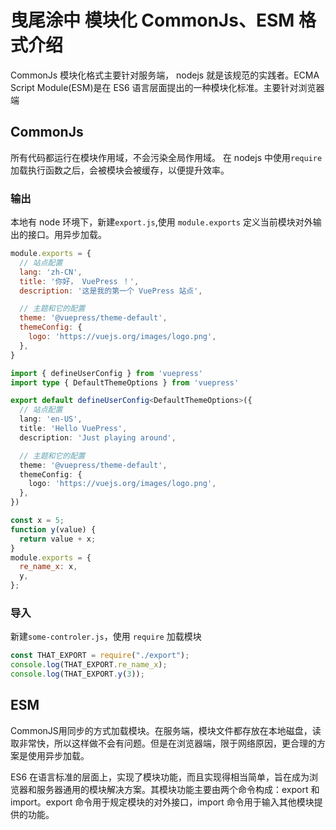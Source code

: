 # 曳尾涂中 模块化 CommonJs、ESM 格式介绍

CommonJs 模块化格式主要针对服务端， nodejs 就是该规范的实践者。ECMA Script Module(ESM)是在 ES6 语言层面提出的一种模块化标准。主要针对浏览器端

## CommonJs

所有代码都运行在模块作用域，不会污染全局作用域。
在 nodejs 中使用`require`加载执行函数之后，会被模块会被缓存，以便提升效率。

### 输出

本地有 node 环境下，新建`export.js`,使用 `module.exports` 定义当前模块对外输出的接口。用异步加载。


<CodeGroup>
  <CodeGroupItem title="JS" active>

```js
module.exports = {
  // 站点配置
  lang: 'zh-CN',
  title: '你好， VuePress ！',
  description: '这是我的第一个 VuePress 站点',

  // 主题和它的配置
  theme: '@vuepress/theme-default',
  themeConfig: {
    logo: 'https://vuejs.org/images/logo.png',
  },
}
```

  </CodeGroupItem>

  <CodeGroupItem title="TS">

```ts
import { defineUserConfig } from 'vuepress'
import type { DefaultThemeOptions } from 'vuepress'

export default defineUserConfig<DefaultThemeOptions>({
  // 站点配置
  lang: 'en-US',
  title: 'Hello VuePress',
  description: 'Just playing around',

  // 主题和它的配置
  theme: '@vuepress/theme-default',
  themeConfig: {
    logo: 'https://vuejs.org/images/logo.png',
  },
})
```

  </CodeGroupItem>
</CodeGroup>

```js
const x = 5;
function y(value) {
  return value + x;
}
module.exports = {
  re_name_x: x,
  y,
};
```

### 导入

新建`some-controler.js`，使用 `require` 加载模块

```js
const THAT_EXPORT = require("./export");
console.log(THAT_EXPORT.re_name_x);
console.log(THAT_EXPORT.y(3));
```

## ESM

CommonJS用同步的方式加载模块。在服务端，模块文件都存放在本地磁盘，读取非常快，所以这样做不会有问题。但是在浏览器端，限于网络原因，更合理的方案是使用异步加载。

ES6 在语言标准的层面上，实现了模块功能，而且实现得相当简单，旨在成为浏览器和服务器通用的模块解决方案。其模块功能主要由两个命令构成：export 和 import。export 命令用于规定模块的对外接口，import 命令用于输入其他模块提供的功能。
